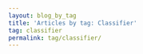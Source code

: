 ```yaml
---
layout: blog_by_tag
title: 'Articles by tag: Classifier'
tag: classifier
permalink: tag/classifier/
---
```

